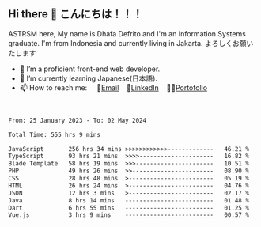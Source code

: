 ## Hi there 👋 こんにちは！！！
ASTRSM here, My name is Dhafa Defrito and I'm an Information Systems graduate. I'm from Indonesia and currently living in Jakarta. よろしくお願いたします

- 🔭 I’m a proficient front-end web developer.
- 🌱 I’m currently learning Japanese(日本語).
- 📫 How to reach me: &nbsp;&nbsp;&nbsp;&nbsp;📧[Email](ddefrito@gmail.com)&nbsp;&nbsp;&nbsp;&nbsp;💼[LinkedIn](https://www.linkedin.com/in/dhafa-defrita-rama-yudistira-9357a9229/)&nbsp;&nbsp;&nbsp;&nbsp;👨‍🎨[Portofolio](https://ddefrito.vercel.app/)
<br>
<!-- <p align="left">
<a href="https://github.com/ASTRSM">
  <img height="180em" src="https://github-readme-stats-eight-theta.vercel.app/api?username=ASTRSM&show_icons=true&theme=dracula&include_all_commits=true&count_private=true"/>
  <img height="180em" src="https://github-readme-stats-eight-theta.vercel.app/api/top-langs/?username=ASTRSM&layout=compact&langs_count=8&theme=dracula"/>
</a>
</p> -->

<!--START_SECTION:waka-->

```txt
From: 25 January 2023 - To: 02 May 2024

Total Time: 555 hrs 9 mins

JavaScript       256 hrs 34 mins >>>>>>>>>>>>-------------   46.21 %
TypeScript       93 hrs 21 mins  >>>>---------------------   16.82 %
Blade Template   58 hrs 19 mins  >>>----------------------   10.51 %
PHP              49 hrs 26 mins  >>-----------------------   08.90 %
CSS              28 hrs 48 mins  >------------------------   05.19 %
HTML             26 hrs 24 mins  >------------------------   04.76 %
JSON             12 hrs 3 mins   >------------------------   02.17 %
Java             8 hrs 14 mins   -------------------------   01.48 %
Dart             6 hrs 55 mins   -------------------------   01.25 %
Vue.js           3 hrs 9 mins    -------------------------   00.57 %
```

<!--END_SECTION:waka-->
